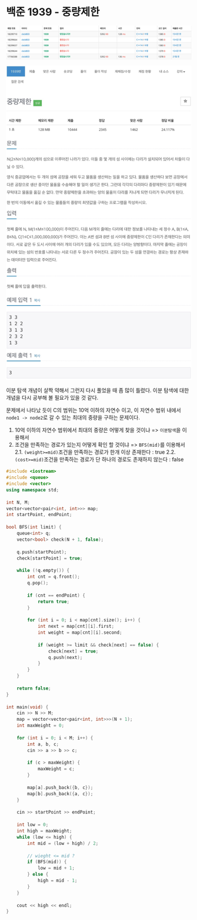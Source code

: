 # 백준 1939 - 중량제한

![](../1939/1939_score.png)

![](../1939/1939m.jpeg)

이분 탐색 개념이 살짝 약해서 그런지 다시 풀었을 때 좀 많이 틀렸다.
이분 탐색에 대한 개념을 다시 공부해 볼 필요가 있을 것 같다.

문제에서 나타났 듯이 C의 범위는 10억 이하의 자연수 이고, 이 자연수 범위 내에서 `node1 -> node2`로 갈 수 있는 최대의 중량을 구하는 문제이다.

1. 10억 이하의 자연수 범위에서 최대의 중량은 어떻게 찾을 것이냐 => `이분탐색`을 이용해서
2. 조건을 만족하는 경로가 있는지 어떻게 확인 할 것이냐 => `BFS(mid)`를 이용해서
   2.1. `(weight>=mid)`조건을 만족하는 경로가 한개 이상 존재한다 : true
   2.2. `(cost>=mid)`조건을 만족하는 경로가 단 하나의 경로도 존재하지 않는다 : false

```cpp
#include <iostream>
#include <queue>
#include <vector>
using namespace std;

int N, M;
vector<vector<pair<int, int>>> map;
int startPoint, endPoint;

bool BFS(int limit) {
    queue<int> q;
    vector<bool> check(N + 1, false);

    q.push(startPoint);
    check[startPoint] = true;

    while (!q.empty()) {
        int cnt = q.front();
        q.pop();

        if (cnt == endPoint) {
            return true;
        }

        for (int i = 0; i < map[cnt].size(); i++) {
            int next = map[cnt][i].first;
            int weight = map[cnt][i].second;

            if (weight >= limit && check[next] == false) {
                check[next] = true;
                q.push(next);
            }
        }
    }

    return false;
}

int main(void) {
    cin >> N >> M;
    map = vector<vector<pair<int, int>>>(N + 1);
    int maxWeight = 0;

    for (int i = 0; i < M; i++) {
        int a, b, c;
        cin >> a >> b >> c;

        if (c > maxWeight) {
            maxWeight = c;
        }

        map[a].push_back({b, c});
        map[b].push_back({a, c});
    }

    cin >> startPoint >> endPoint;

    int low = 0;
    int high = maxWeight;
    while (low <= high) {
        int mid = (low + high) / 2;

        // wieght <= mid ?
        if (BFS(mid)) {
            low = mid + 1;
        } else {
            high = mid - 1;
        }
    }

    cout << high << endl;
}
```